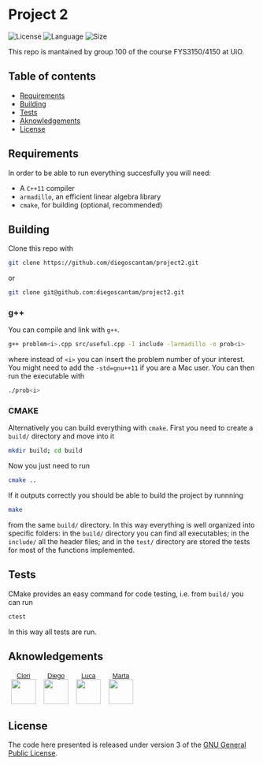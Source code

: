 # Project 2
![License](https://img.shields.io/github/license/CloriCaprile/project_1)
![Language](https://img.shields.io/badge/language-c%2B%2B-blue)
![Size](https://img.shields.io/github/repo-size/CloriCaprile/project_1)

This repo is mantained by group 100 of the course FYS3150/4150 at UiO.

## Table of contents

- [Requirements](#requirements)
- [Building](#building)
- [Tests](#tests)
- [Aknowledgements](#aknowledgements)
- [License](#license)

## Requirements

In order to be able to run everything succesfully you will need:
* A `C++11` compiler
* `armadillo`, an efficient linear algebra library
* `cmake`, for building (optional, recommended)

## Building

Clone this repo with

```bash
git clone https://github.com/diegoscantam/project2.git
```

or

```bash
git clone git@github.com:diegoscantam/project2.git
```

### g++

You can compile and link with `g++`.

```bash
g++ problem<i>.cpp src/useful.cpp -I include -larmadillo -o prob<i>
```
where instead of `<i>` you can insert the problem number of your interest. You might need to add the  `-std=gnu++11` if you are a Mac user.
You can then run the executable with

```bash
./prob<i>
```

### CMAKE

Alternatively you can build everything with `cmake`. First you need to create a `build/` directory and move into it
```bash
mkdir build; cd build
```
Now you just need to run
```bash
cmake ..
```
If it outputs correctly you should be able to build the project by runnning
```bash
make
```
from the same `build/` directory. In this way everything is well organized into specific folders: in the `build/` directory you can find all executables; in the  `include/` all the header files; and in the `test/` directory are stored the tests for most of the functions implemented.

## Tests
CMake provides an easy command for code testing, i.e. from `build/` you can run
```bash
ctest
```
In this way all tests are run.
## Aknowledgements
<button  style="border: transparent; background-color: transparent;">
  <a href=https://github.com/CloriCaprile>Clori</a>
  <div float=left>
    <img src="https://avatars.githubusercontent.com/u/51904841?v=4" margin=0 width=50> 
  </div>
</button>
<button style="border: transparent; background-color: transparent;">
  <a href=https://github.com/diegoscantam>Diego</a>
  <div float=center>
    <img src="https://avatars.githubusercontent.com/u/112166702?v=" width=50> 
  </div>
</button>
<button style="border: transparent; background-color: transparent;">
  <a href=https://github.com/ngrlcu>Luca</a>
  <div>
    <img src="https://avatars.githubusercontent.com/u/79975678?s=400&u=6770b5f0354ed29bf9a54e7f27a8250bb812c279&v=4" width=50> 
  </div>
</button>
<button style="border: transparent; background-color: transparent;">
  <a href=https://github.com/martapisci>Marta</a>
  <div>
    <img src="https://avatars.githubusercontent.com/u/112163092?v=4" width=50>
  </div>
</button>





## License

The code here presented is released under version 3 of the [GNU General Public License](https://www.gnu.org/licenses/gpl-3.0.html).
